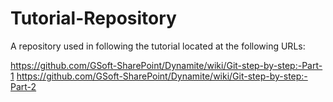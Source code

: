 # Tutorial-Repository

A repository used in following the tutorial located at the following URLs:

https://github.com/GSoft-SharePoint/Dynamite/wiki/Git-step-by-step:-Part-1
https://github.com/GSoft-SharePoint/Dynamite/wiki/Git-step-by-step:-Part-2
